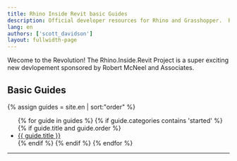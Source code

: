 ```yaml
---
title: Rhino Inside Revit basic Guides
description: Official developer resources for Rhino and Grasshopper.  Rhino developer tools are royalty free and include support.
lang: en
authors: ['scott_davidson']
layout: fullwidth-page
---
```



Wecome to the Revolution!
The Rhino.Inside.Revit Project is a super exciting new devlopement sponsored by Robert McNeel and Associates.


## Basic Guides

<div class="trigger">
  {% assign guides = site.en | sort:"order" %}
  <ul>
  {% for guide in guides %}
    {% if guide.categories contains 'started' %}
      {% if guide.title and guide.order %}
        <li><a class="page-link" href="{{ guide.url | prepend: site.baseurl }}" title="{{ guide.description }}">{{ guide.title }}</a></li>
      {% endif %}
    {% endif %}
  {% endfor %}
  </ul>
</div>


---
